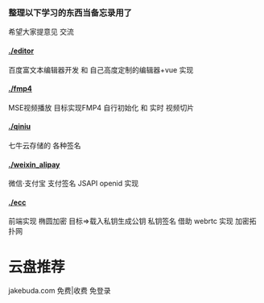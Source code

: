 ### 整理以下学习的东西当备忘录用了

希望大家提意见 交流

#### [./editor](https://github.com/youfeed/youfeed/tree/master/editor)
百度富文本编辑器开发 和 自己高度定制的编辑器+vue 实现

#### [./fmp4](https://github.com/youfeed/youfeed/tree/master/fmp4)
MSE视频播放 目标实现FMP4 自行初始化 和 实时 视频切片

#### [./qiniu](https://github.com/youfeed/youfeed/tree/master/qiniu)
七牛云存储的 各种签名

#### [./weixin_alipay](https://github.com/youfeed/youfeed/tree/master/weixin_alipay)
微信·支付宝 支付签名 JSAPI openid 实现

#### [./ecc](https://github.com/youfeed/youfeed/tree/master/ecc)
前端实现 椭圆加密 目标=>载入私钥生成公钥 私钥签名 借助 webrtc 实现 加密拓扑网




# 云盘推荐

jakebuda.com 免费|收费 免登录
